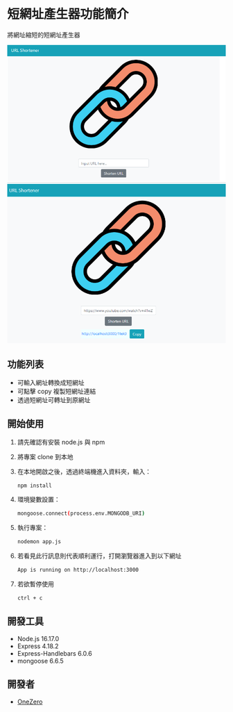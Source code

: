 # 短網址產生器功能簡介

將網址縮短的短網址產生器

![image](https://github.com/OneZerocococo/URL_shortener/blob/main/public/img/index.PNG)
![image](https://github.com/OneZerocococo/URL_shortener/blob/main/public/img/shortened.PNG)

## 功能列表

- 可輸入網址轉換成短網址
- 可點擊 copy 複製短網址連結
- 透過短網址可轉址到原網址

## 開始使用

1. 請先確認有安裝 node.js 與 npm
2. 將專案 clone 到本地
3. 在本地開啟之後，透過終端機進入資料夾，輸入：

   ```bash
   npm install
   ```
4. 環境變數設置：

   ```bash
   mongoose.connect(process.env.MONGODB_URI)
   ```

5. 執行專案：

   ```bash
   nodemon app.js
   ```

6. 若看見此行訊息則代表順利運行，打開瀏覽器進入到以下網址

   ```bash
   App is running on http://localhost:3000
   ```

7. 若欲暫停使用

   ```bash
   ctrl + c
   ```

## 開發工具

- Node.js 16.17.0
- Express 4.18.2
- Express-Handlebars 6.0.6
- mongoose 6.6.5

## 開發者
- [OneZero](https://github.com/OneZerocococo)